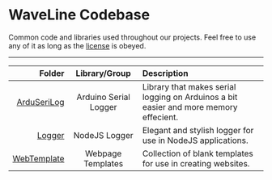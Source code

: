 # WaveLine Codebase
Common code and libraries used throughout our projects.
Feel free to use any of it as long as the [license](LICENSE) is obeyed.

---

| Folder | Library/Group | Description |
|---:|:---:|:---|
| [ArduSeriLog](ArduSeriLog) | Arduino Serial Logger | Library that makes serial logging on Arduinos a bit easier and more memory effecient. |
| [Logger](Logger) | NodeJS Logger | Elegant and stylish logger for use in NodeJS applications. |
| [WebTemplate](WebTemplate) | Webpage Templates | Collection of blank templates for use in creating websites. |